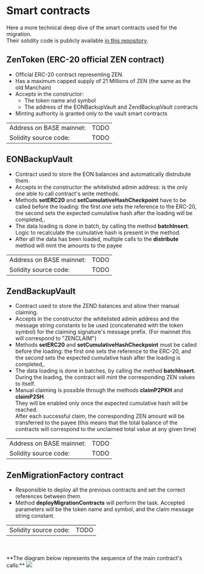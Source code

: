 # Smart contracts

Here a more technical deep dive of the smart contracts used for the migration.<br/>
Their solidity code is publicly available [in this repository](https://github.com/HorizenOfficial/horizen-migration/tree/dev/erc20-migration/contracts).<br/>

## ZenToken (ERC-20 official ZEN contract)

- Official ERC-20 contract representing ZEN.
- Has a maximum capped supply of 21 Millions of ZEN (the same as the old Manchain)
- Accepts in the constructor:
    - The token name and symbol
    - The address of the EONBackupVault and ZendBackupVault contracts
- Minting authority is granted only to the vault smart contracts

|      |  |
| -------- | ------- |
| Address on BASE mainnet: | TODO   |
| Solidity source code: | TODO    |


## EONBackupVault

- Contract used to store the EON balances and automatically distrubute them.
- Accepts in the constructor the whitelisted admin address: is the only one able to call contract's write methods.
- Methods **setERC20** and **setCumulativeHashCheckpoint** have to be called before the loading: the first one sets the reference to the ERC-20, the second
  sets the expected cumulative hash after the loading will be completed,.
- The data loading is done in batch, by calling the method **batchInsert**. Logic to recalculate the cumulative hash is present in the method.
- After all the data has been loaded, multiple calls to the **distribute** method will mint the amounts to the payee


|      |  |
| -------- | ------- |
| Address on BASE mainnet: | TODO   |
| Solidity source code: | TODO    |

## ZendBackupVault

- Contract used to store the ZEND balances and allow their manual claiming.
- Accepts in the constructor the whitelisted admin address and the message string constants to be used (concatenated with the token symbol) for the claiming signature's message prefix. (For mainnet this  will correspond to "ZENCLAIM")
- Methods **setERC20** and **setCumulativeHashCheckpoint** must be called before the loading: the first one sets the reference to the ERC-20, and the second
  sets the expected cumulative hash after the loading is completed,.
- The data loading is done in batches, by calling the method **batchInsert**. During the loading, the contract will mint the corresponding ZEN values to itself.
- Manual claiming is possible through the methods **claimP2PKH** and **claimP2SH**.<br/>
  They will be enabled only once the expected cumulative hash will be reached.<br/>
  After each successful claim, the corresponding ZEN amount will be transferred
  to the payee (this means that the total balance of the contracts will correspond to the unclaimed total value at any given time)

|      |  |
| -------- | ------- |
| Address on BASE mainnet: | TODO   |
| Solidity source code: | TODO    |


## ZenMigrationFactory contract

- Responsible to deploy all the previous contracts and set the correct references between them.
- Method **deployMigrationContracts** will perform the task. Accepted parameters will be the token name and symbol, and the claim message string constant.

|      |  |
| -------- | ------- |
| Solidity source code: | TODO    |

<br/>
<br/>
**The diagram below represents the sequence of the main contract's calls:**

<img  src="/img/migration3.png"/>
